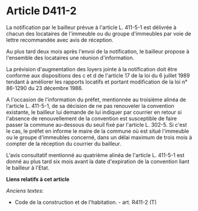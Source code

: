 # Article D411-2

La notification par le bailleur prévue à l'article L. 411-5-1 est délivrée à chacun des locataires de l'immeuble ou du groupe
d'immeubles par voie de lettre recommandée avec avis de réception. 

Au plus tard deux mois après l'envoi de la notification, le bailleur propose à l'ensemble des locataires une réunion
d'information. 

La prévision d'augmentation des loyers jointe à la notification doit être conforme aux dispositions des c et d de l'article
17 de la loi du 6 juillet 1989 tendant à améliorer les rapports locatifs et portant modification de la loi n° 86-1290 du 23
décembre 1986. 

A l'occasion de l'information du préfet, mentionnée au troisième alinéa de l'article L. 411-5-1, de sa décision de ne pas
renouveler la convention existante, le bailleur lui demande de lui indiquer par courrier en retour si l'absence de
renouvellement de la convention est susceptible de faire passer la commune au-dessous du seuil fixé par l'article L. 302-5.
Si c'est le cas, le préfet en informe le maire de la commune où est situé l'immeuble ou le groupe d'immeubles concerné, dans
un délai maximum de trois mois à compter de la réception du courrier du bailleur. 

L'avis consultatif mentionné au quatrième alinéa de l'article L. 411-5-1 est donné au plus tard six mois avant la date
d'expiration de la convention liant le bailleur à l'Etat.

**Liens relatifs à cet article**

_Anciens textes_:

  - Code de la construction et de l'habitation. - art. R411-2 (T)

